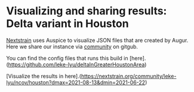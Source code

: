 # Visualizing and sharing results: Delta variant in Houston

[Nextstrain](https://nextstrain.org) uses Auspice to visualize JSON files that are created by Augur. Here we share our instance via [community](https://nextstrain.org/community/) on gitgub.

You can find the config files that runs this build in [here].(https://github.com/leke-lyu/deltaInGreaterHoustonArea)

[Visualize the results in here].(https://nextstrain.org/community/leke-lyu/ncov/houston?dmax=2021-08-13&dmin=2021-06-22)
